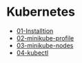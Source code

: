 # Kubernetes

- [01-Installtion](01-installation.md)
- [02-minikube-profile](02-minikube-profile.md)
- [03-minikube-nodes](03-minikube-nodes.md)
- [04-kubectl](04-kubectl.md)

